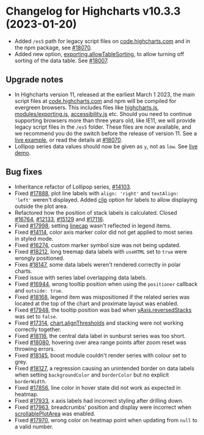# Changelog for Highcharts v10.3.3 (2023-01-20)

- Added `/es5` path for legacy script files on [code.highcharts.com](https://code.highcharts.com) and in the npm package, see [#18070](https://github.com/highcharts/highcharts/issues/18070).
- Added new option, [exporting.allowTableSorting](https://api.highcharts.com/highcharts/exporting.allowTableSorting), to allow turning off sorting of the data table. See [#18007](https://github.com/highcharts/highcharts/issues/18007).

## Upgrade notes
- In Highcharts version 11, released at the earliest March 1  2023, the main script files at [code.highcharts.com](https://code.highcharts.com) and npm will be compiled for evergreen browsers. This includes files like [highcharts.js](https://code.highcharts.com/highcharts.js), [modules/exporting.js](https://code.highcharts.com/modules/exporting.js), [accessibility.js](https://code.highcharts.com/modules/accessibility.js) etc. Should you need to continue supporting browsers more than three years old, like IE11, we will provide legacy script files in the `/es5` folder. These files are now available, and we recommend you do the switch before the release of version 11. See a [live example](https://jsfiddle.net/highcharts/Lxz6pent/), or read the details at [#18070](https://github.com/highcharts/highcharts/issues/18070).
- Lollipop series data values should now be given as `y`, not as `low`. See [live demo](https://jsfiddle.net/gh/get/library/pure/highcharts/highcharts/tree/master/samples/highcharts/demo/lollipop/).

## Bug fixes
- Inheritance refactor of Lollipop series, [#14103](https://github.com/highcharts/highcharts/issues/14103).
- Fixed [#17888](https://github.com/highcharts/highcharts/issues/17888), plot line labels with `align: 'right'` and `textAlign: 'left'` weren't displayed. Added [clip](https://api.highcharts.com/highcharts/plotOptions.series.clip) option for labels to allow displaying outside the plot area.
- Refactored how the position of stack labels is calculated. Closed [#16764](https://github.com/highcharts/highcharts/issues/16764), [#12133](https://github.com/highcharts/highcharts/issues/12133), [#15129](https://github.com/highcharts/highcharts/issues/15129) and [#17116](https://github.com/highcharts/highcharts/issues/17116).
- Fixed [#17998](https://github.com/highcharts/highcharts/issues/17998), setting [linecap](https://api.highcharts.com/highcharts/plotOptions.series.linecap) wasn't reflected in legend items.
- Fixed [#14114](https://github.com/highcharts/highcharts/issues/14114), color axis marker color did not get applied to most series in styled mode.
- Fixed [#16274](https://github.com/highcharts/highcharts/issues/16274), custom marker symbol size was not being updated.
- Fixed [#18212](https://github.com/highcharts/highcharts/issues/18212), long treemap data labels with `useHTML` set to `true` were wrongly positioned.
- Fixes [#18147](https://github.com/highcharts/highcharts/issues/18147), some data labels weren't rendered correctly in polar charts.
- Fixed issue with series label overlapping data labels.
- Fixed [#16944](https://github.com/highcharts/highcharts/issues/16944), wrong tooltip position when using the `positioner` callback and `outside: true`.
- Fixed [#18168](https://github.com/highcharts/highcharts/issues/18168), legend item was mispositioned if the related series was located at the top of the chart and proximate layout was enabled.
- Fixed [#17948](https://github.com/highcharts/highcharts/issues/17948), the tooltip position was bad when [yAxis.reversedStacks](https://api.highcharts.com/highcharts/yAxis.reversedStacks) was set to `false`.
- Fixed [#17314](https://github.com/highcharts/highcharts/issues/17314), [chart.alignThresholds](https://api.highcharts.com/highcharts/chart.alignThresholds) and stacking were not working correctly together.
- Fixed [#18116](https://github.com/highcharts/highcharts/issues/18116), the central data label in sunburst series was too short.
- Fixed [#18080](https://github.com/highcharts/highcharts/issues/18080), hovering over area range points after zoom reset was throwing errors.
- Fixed [#18145](https://github.com/highcharts/highcharts/issues/18145), boost module couldn't render series with colour set to grey.
- Fixed [#18127](https://github.com/highcharts/highcharts/issues/18127), a regression causing an unintended border on data labels when setting `backgroundColor` and `borderColor` but no explicit `borderWidth`.
- Fixed [#17856](https://github.com/highcharts/highcharts/issues/17856), line color in hover state did not work as expected in heatmap.
- Fixed [#17933](https://github.com/highcharts/highcharts/issues/17933), x axis labels had incorrect styling after drilling down.
- Fixed [#17963](https://github.com/highcharts/highcharts/issues/17963), breadcrumbs' position and display were incorrect when [scrollablePlotArea](https://api.highcharts.com/highcharts/chart.scrollablePlotArea) was enabled.
- Fixed [#17970](https://github.com/highcharts/highcharts/issues/17970), wrong color on heatmap point when updating from `null` to a valid number.
